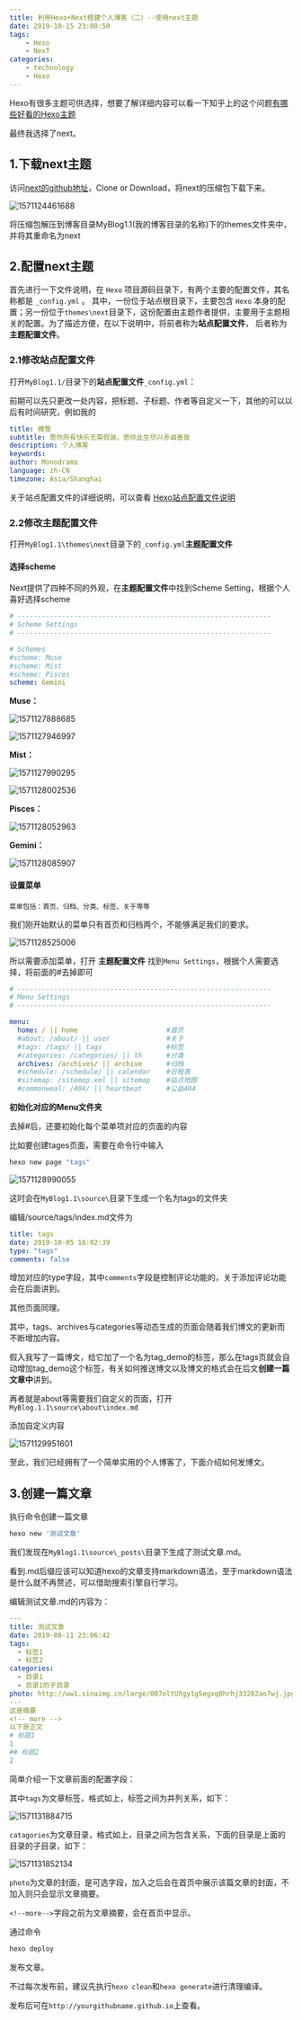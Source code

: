 ```yaml
---
title: 利用Hexo+Next搭建个人博客（二）--使用next主题
date: 2019-10-15 23:00:50
tags: 
	- Hexo
	- NexT
categories:
	- technology
	- Hexo
---
```


Hexo有很多主题可供选择，想要了解详细内容可以看一下知乎上的这个问题[有哪些好看的Hexo主题](https://www.zhihu.com/question/24422335)

最终我选择了next。

<!--more-->

## 1.下载next主题

访问[next的github地址](https://github.com/theme-next/hexo-theme-next)，Clone or Download，将next的压缩包下载下来。

![1571124461688](利用Hexo-Next搭建个人博客（二）-使用next主题/1571124461688.png)

将压缩包解压到博客目录MyBlog1.1(我的博客目录的名称)下的themes文件夹中，并将其重命名为next

## 2.配置next主题

首先进行一下文件说明，在 `Hexo` 项目源码目录下，有两个主要的配置文件，其名称都是 `_config.yml` 。 其中，一份位于站点根目录下，主要包含 `Hexo` 本身的配置；另一份位于`themes\next`目录下，这份配置由主题作者提供，主要用于主题相关的配置。为了描述方便，在以下说明中，将前者称为**站点配置文件**， 后者称为**主题配置文件**。

### 2.1修改站点配置文件

打开`MyBlog1.1/`目录下的**站点配置文件**`_config.yml`：

前期可以先只更改一处内容，把标题、子标题、作者等自定义一下，其他的可以以后有时间研究，例如我的

```yaml
title: 槐雪
subtitle: 愿你所有快乐无需假装，愿你此生尽兴赤诚善良
description: 个人博客
keywords:
author: Monodrama
language: zh-CN
timezone: Asia/Shanghai
```

关于站点配置文件的详细说明，可以查看 [Hexo站点配置文件说明](http://lvxuefei.top/2019/10/17/Hexo%E7%AB%99%E7%82%B9%E9%85%8D%E7%BD%AE%E6%96%87%E4%BB%B6%E8%AF%B4%E6%98%8E/#more )

### 2.2修改主题配置文件

打开`MyBlog1.1\themes\next`目录下的`_config.yml`**主题配置文件**

#### 选择scheme

Next提供了四种不同的外观，在**主题配置文件**中找到Scheme Setting，根据个人喜好选择scheme

```yaml
# ---------------------------------------------------------------
# Scheme Settings
# ---------------------------------------------------------------

# Schemes
#scheme: Muse
#scheme: Mist
#scheme: Pisces
scheme: Gemini
```

**Muse：**

![1571127888685](利用Hexo-Next搭建个人博客（二）-使用next主题/1571127888685.png)



![1571127946997](利用Hexo-Next搭建个人博客（二）-使用next主题/1571127946997.png)

**Mist：**

![1571127990295](利用Hexo-Next搭建个人博客（二）-使用next主题/1571127990295.png)



![1571128002536](利用Hexo-Next搭建个人博客（二）-使用next主题/1571128002536.png)

**Pisces：**

![1571128052963](利用Hexo-Next搭建个人博客（二）-使用next主题/1571128052963.png)

**Gemini：**

![1571128085907](利用Hexo-Next搭建个人博客（二）-使用next主题/1571128085907.png)

#### 设置菜单

```
菜单包括：首页、归档、分类、标签、关于等等
```

我们刚开始默认的菜单只有首页和归档两个，不能够满足我们的要求。

![1571128525006](利用Hexo-Next搭建个人博客（二）-使用next主题/1571128525006.png)

所以需要添加菜单，打开 **主题配置文件** 找到`Menu Settings`，根据个人需要选择，将前面的#去掉即可

```yaml
# ---------------------------------------------------------------
# Menu Settings
# ---------------------------------------------------------------

menu:
  home: / || home                      #首页
  #about: /about/ || user              #关于
  #tags: /tags/ || tags                #标签
  #categories: /categories/ || th	   #分类
  archives: /archives/ || archive      #归档
  #schedule: /schedule/ || calendar	   #日程表
  #sitemap: /sitemap.xml || sitemap    #站点地图
  #commonweal: /404/ || heartbeat      #公益404
```

**初始化对应的Menu文件夹**

去掉#后，还要初始化每个菜单项对应的页面的内容

比如要创建tages页面，需要在命令行中输入

```bash
hexo new page "tags"
```

![1571128990055](利用Hexo-Next搭建个人博客（二）-使用next主题/1571128990055.png)

这时会在`MyBlog1.1\source\`目录下生成一个名为tags的文件夹

编辑/source/tags/index.md文件为

```yaml
title: tags
date: 2019-10-05 16:02:39
type: "tags"
comments: false
```

增加对应的type字段，其中`comments`字段是控制评论功能的，关于添加评论功能会在后面讲到。

其他页面同理。

其中，tags、archives与categories等动态生成的页面会随着我们博文的更新而不断增加内容。

假入我写了一篇博文，给它加了一个名为tag_demo的标签，那么在tags页就会自动增加tag_demo这个标签，有关如何推送博文以及博文的格式会在后文**创建一篇文章中**讲到。

再者就是about等需要我们自定义的页面，打开`MyBlog.1.1\source\about\index.md`

添加自定义内容

![1571129951601](利用Hexo-Next搭建个人博客（二）-使用next主题/1571129951601.png)

至此，我们已经拥有了一个简单实用的个人博客了，下面介绍如何发博文。

## 3.创建一篇文章

执行命令创建一篇文章

```bash
hexo new '测试文章'
```

我们发现在`MyBlog1.1\source\_posts\`目录下生成了测试文章.md。

看到.md后缀应该可以知道hexo的文章支持markdown语法，至于markdown语法是什么就不再赘述，可以借助搜索引擎自行学习。

编辑测试文章.md的内容为：

```yaml
---
title: 测试文章
date: 2019-08-11 23:06:42
tags: 
  - 标签1
  - 标签2
categories:
  - 目录1
  - 目录1的子目录
photo: http://ww1.sinaimg.cn/large/007oltUXgy1g5egxq0hrhj33282ao7wj.jpg
---
这是摘要
<!-- more -->
以下是正文
# 标题1
1
## 标题2
2
```

简单介绍一下文章前面的配置字段：

其中`tags`为文章标签，格式如上，标签之间为并列关系，如下：

![1571131884715](利用Hexo-Next搭建个人博客（二）-使用next主题/1571131884715.png)

`catagories`为文章目录，格式如上，目录之间为包含关系，下面的目录是上面的目录的子目录，如下：

![1571131852134](利用Hexo-Next搭建个人博客（二）-使用next主题/1571131852134.png)

`photo`为文章的封面，是可选字段，加入之后会在首页中展示该篇文章的封面，不加入则只会显示文章摘要。

`<!--more-->`字段之前为文章摘要，会在首页中显示。

通过命令

```bash
hexo deploy
```

发布文章。

不过每次发布前，建议先执行`hexo clean`和`hexo generate`进行清理编译。

发布后可在`http://yourgithubname.github.io`上查看。